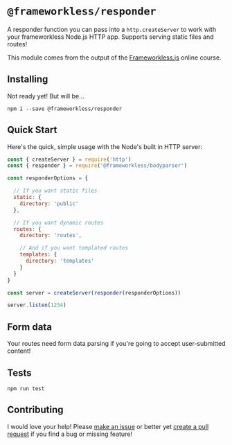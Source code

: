 # `@frameworkless/responder`

A responder function you can pass into a `http.createServer` to work with your frameworkless Node.js HTTP app. Supports serving static files and routes!

This module comes from the output of the [Frameworkless.js](https://frameworkless.js.org) online course.

## Installing

Not ready yet! But will be...

```
npm i --save @frameworkless/responder
```

## Quick Start

Here's the quick, simple usage with the Node's built in HTTP server:

```js
const { createServer } = require('http')
const { responder } = require('@frameworkless/bodyparser')

const responderOptions = {

  // If you want static files
  static: {
    directory: 'public'
  },

  // If you want dynamic routes
  routes: {
    directory: 'routes',

    // And if you want templated routes
    templates: {
      directory: 'templates'
    }
  }
}

const server = createServer(responder(responderOptions))

server.listen(1234)
```

## Form data

Your routes need form data parsing if you're going to accept user-submitted content!

## Tests

```
npm run test
```

## Contributing

I would love your help! Please [make an issue](https://github.com/frameworkless-js/bodyparser/issues) or better yet [create a pull request](https://github.com/frameworkless-js/bodyparser/pulls) if you find a bug or missing feature!
